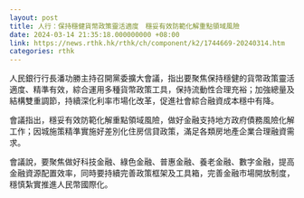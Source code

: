 ```yaml
---
layout: post
title: 人行：保持穩健貨幣政策靈活適度　穩妥有效防範化解重點領域風險
date: 2024-03-14 21:35:18.000000000 +08:00
link: https://news.rthk.hk/rthk/ch/component/k2/1744669-20240314.htm
categories: rthk
---
```


人民銀行行長潘功勝主持召開黨委擴大會議，指出要聚焦保持穩健的貨幣政策靈活適度、精準有效，綜合運用多種貨幣政策工具，保持流動性合理充裕；加強總量及結構雙重調節，持續深化利率市場化改革，促進社會綜合融資成本穩中有降。

會議指出，穩妥有效防範化解重點領域風險，做好金融支持地方政府債務風險化解工作；因城施策精準實施好差別化住房信貸政策，滿足各類房地產企業合理融資需求。

會議說，要聚焦做好科技金融、綠色金融、普惠金融、養老金融、數字金融，提高金融資源配置效率，同時要持續完善政策框架及工具箱，完善金融市場開放制度，穩慎紮實推進人民幣國際化。
